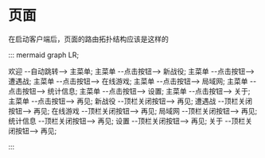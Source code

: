 # 页面

在启动客户端后，页面的路由拓扑结构应该是这样的

::: mermaid
graph LR;

欢迎 --自动跳转--> 主菜单;
主菜单 --点击按钮--> 新战役;
主菜单 --点击按钮--> 遭遇战;
主菜单 --点击按钮--> 在线游戏;
主菜单 --点击按钮--> 局域网;
主菜单 --点击按钮--> 统计信息;
主菜单 --点击按钮--> 设置;
主菜单 --点击按钮--> 关于;
主菜单 --点击按钮--> 再见;
新战役 --顶栏关闭按钮--> 再见;
遭遇战 --顶栏关闭按钮--> 再见;
在线游戏 --顶栏关闭按钮--> 再见;
局域网 --顶栏关闭按钮--> 再见;
统计信息 --顶栏关闭按钮--> 再见;
设置 --顶栏关闭按钮--> 再见;
关于 --顶栏关闭按钮--> 再见;

:::